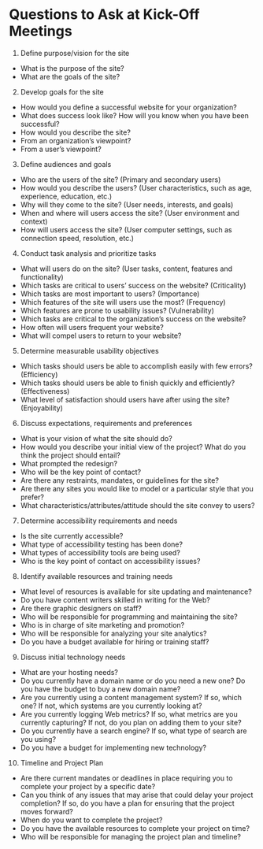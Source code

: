 # Questions to Ask at Kick-Off Meetings

1.  Define purpose/vision for the site

* What is the purpose of the site? 
* What are the goals of the site?

2.  Develop goals for the site

* How would you define a successful website for your organization?
* What does success look like? How will you know when you have been successful?
* How would you describe the site?
* From an organization’s viewpoint?
* From a user’s viewpoint?

3.  Define audiences and goals

* Who are the users of the site?  (Primary and secondary users)
* How would you describe the users? (User characteristics, such as age, experience, education, etc.)
* Why will they come to the site? (User needs, interests, and goals)
* When and where will users access the site? (User environment and context)
* How will users access the site? (User computer settings, such as connection speed, resolution, etc.)

4.  Conduct task analysis and prioritize tasks

* What will users do on the site? (User tasks, content, features and functionality)
* Which tasks are critical to users’ success on the website? (Criticality)
* Which tasks are most important to users? (Importance)
* Which features of the site will users use the most? (Frequency)
* Which features are prone to usability issues? (Vulnerability)
* Which tasks are critical to the organization’s success on the website? 
* How often will users frequent your website?  
* What will compel users to return to your website?

5.  Determine measurable usability objectives

* Which tasks should users be able to accomplish easily with few errors? (Efficiency)
* Which tasks should users be able to finish quickly and efficiently? (Effectiveness)
* What level of satisfaction should users have after using the site? (Enjoyability)  

6.  Discuss expectations, requirements and preferences

* What is your vision of what the site should do?  
* How would you describe your initial view of the project? What do you think the project should entail?
* What prompted the redesign?
* Who will be the key point of contact?
* Are there any restraints, mandates, or guidelines for the site?  
* Are there any sites you would like to model or a particular style that you prefer?
* What characteristics/attributes/attitude should the site convey to users?  

7.  Determine accessibility requirements and needs

* Is the site currently accessible?
* What type of accessibility testing has been done?  
* What types of accessibility tools are being used?
* Who is the key point of contact on accessibility issues?

8.  Identify available resources and training needs

* What level of resources is available for site updating and maintenance?
* Do you have content writers skilled in writing for the Web?   
* Are there graphic designers on staff?
* Who will be responsible for programming and maintaining the site?
* Who is in charge of site marketing and promotion?
* Who will be responsible for analyzing your site analytics?
* Do you have a budget available for hiring or training staff? 

9.  Discuss initial technology needs

* What are your hosting needs? 
* Do you currently have a domain name or do you need a new one? Do you have the budget to buy a new domain name?
* Are you currently using a content management system? If so, which one? If not, which systems are you currently looking at?
* Are you currently logging Web metrics? If so, what metrics are you currently capturing? If not, do you plan on adding them to your site? 
* Do you currently have a search engine? If so, what type of search are you using?  
* Do you have a budget for implementing new technology?

10.  Timeline and Project Plan 

* Are there current mandates or deadlines in place requiring you to complete your project by a specific date?
* Can you think of any issues that may arise that could delay your project completion? If so, do you have a plan for ensuring that the project moves forward?
* When do you want to complete the project?
* Do you have the available resources to complete your project on time?
* Who will be responsible for managing the project plan and timeline?
